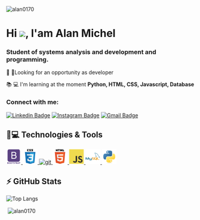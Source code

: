 <p align="left"> <img src="https://komarev.com/ghpvc/?username=alan0170&label=Profile%20views&color=0e75b6&style=flat" alt="alan0170" /> </p>
<h1 align = "justify"> Hi <img src="https://media.giphy.com/media/hvRJCLFzcasrR4ia7z/giphy.gif" width="25px">, I'am Alan Michel</h1>
<h3 align="left">Student of systems analysis and development and programming.</h3>



 🔎 🤝Looking for an opportunity as developer

 📚 💻 I'm learning at the moment **Python, HTML, CSS, Javascript, Database**

<h3 align="left">Connect with me:</h3>

[![Linkedin Badge](https://img.shields.io/badge/-Linkedin-blue?style=flat-square&logo=Linkedin&logoColor=white&link=https://www.linkedin.com/in/alan-michel-82155216b/)](https://www.linkedin.com/in/alan-michel-82155216b/)
[![Instagram Badge](https://img.shields.io/badge/-Instagram-purple?style=flat-square&logo=instagram&logoColor=white&link=https://www.instagram.com/alan0170/?hl=pt-br)](https://www.instagram.com/alan_michelsp/)
[![Gmail Badge](https://img.shields.io/badge/-Gmail-c14438?style=flat-square&logo=Gmail&logoColor=white&link=mailto:alan.msp22@gmail.com)](mailto:alan.msp22@gmail.com)

## 🚀💻 Technologies & Tools
<p align="left"> <a href="https://getbootstrap.com" target="_blank"> <img src="https://raw.githubusercontent.com/devicons/devicon/master/icons/bootstrap/bootstrap-plain-wordmark.svg" alt="bootstrap" width="40" height="40"/> </a> <a href="https://www.w3schools.com/css/" target="_blank"> <img src="https://raw.githubusercontent.com/devicons/devicon/master/icons/css3/css3-original-wordmark.svg" alt="css3" width="40" height="40"/> </a> <a href="https://git-scm.com/" target="_blank"> <img src="https://www.vectorlogo.zone/logos/git-scm/git-scm-icon.svg" alt="git" width="40" height="40"/> </a> <a href="https://www.w3.org/html/" target="_blank"> <img src="https://raw.githubusercontent.com/devicons/devicon/master/icons/html5/html5-original-wordmark.svg" alt="html5" width="40" height="40"/> </a> <a href="https://developer.mozilla.org/en-US/docs/Web/JavaScript" target="_blank"> <img src="https://raw.githubusercontent.com/devicons/devicon/master/icons/javascript/javascript-original.svg" alt="javascript" width="40" height="40"/> </a> <a href="https://www.mysql.com/" target="_blank"> <img src="https://raw.githubusercontent.com/devicons/devicon/master/icons/mysql/mysql-original-wordmark.svg" alt="mysql" width="40" height="40"/> </a> <a href="https://www.python.org" target="_blank"> <img src="https://raw.githubusercontent.com/devicons/devicon/master/icons/python/python-original.svg" alt="python" width="40" height="40"/> </a> </p>

## ⚡ GitHub Stats
![Top Langs](https://github-readme-stats.vercel.app/api/top-langs/?username=Alan0170&hide=TeX&layout=compact)
<p>&nbsp;<img align="center" src="https://github-readme-stats.vercel.app/api?username=alan0170&show_icons=true&locale=en" alt="alan0170" /></p>


